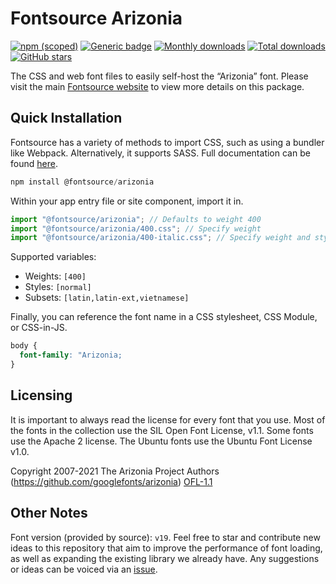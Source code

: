 # Fontsource Arizonia

[![npm (scoped)](https://img.shields.io/npm/v/@fontsource/arizonia?color=brightgreen)](https://www.npmjs.com/package/@fontsource/arizonia) [![Generic badge](https://img.shields.io/badge/fontsource-passing-brightgreen)](https://github.com/fontsource/fontsource) [![Monthly downloads](https://badgen.net/npm/dm/@fontsource/arizonia)](https://github.com/fontsource/fontsource) [![Total downloads](https://badgen.net/npm/dt/@fontsource/arizonia)](https://github.com/fontsource/fontsource) [![GitHub stars](https://img.shields.io/github/stars/fontsource/fontsource.svg?style=social&label=Star)](https://github.com/fontsource/fontsource/stargazers)

The CSS and web font files to easily self-host the “Arizonia” font. Please visit the main [Fontsource website](https://fontsource.org/fonts/arizonia) to view more details on this package.

## Quick Installation

Fontsource has a variety of methods to import CSS, such as using a bundler like Webpack. Alternatively, it supports SASS. Full documentation can be found [here](https://beta.fontsource.org/docs/getting-started/introduction).

```javascript
npm install @fontsource/arizonia
```

Within your app entry file or site component, import it in.

```javascript
import "@fontsource/arizonia"; // Defaults to weight 400
import "@fontsource/arizonia/400.css"; // Specify weight
import "@fontsource/arizonia/400-italic.css"; // Specify weight and style

```

Supported variables:
- Weights: `[400]`
- Styles: `[normal]`
- Subsets: `[latin,latin-ext,vietnamese]`

Finally, you can reference the font name in a CSS stylesheet, CSS Module, or CSS-in-JS.

```css
body {
  font-family: "Arizonia;
}
```

## Licensing
It is important to always read the license for every font that you use.
Most of the fonts in the collection use the SIL Open Font License, v1.1. Some fonts use the Apache 2 license. The Ubuntu fonts use the Ubuntu Font License v1.0.

Copyright 2007-2021 The Arizonia Project Authors (https://github.com/googlefonts/arizonia)
[OFL-1.1](http://scripts.sil.org/OFL)

## Other Notes
Font version (provided by source): `v19`.
Feel free to star and contribute new ideas to this repository that aim to improve the performance of font loading, as well as expanding the existing library we already have. Any suggestions or ideas can be voiced via an [issue](https://github.com/fontsource/fontsource/issues).